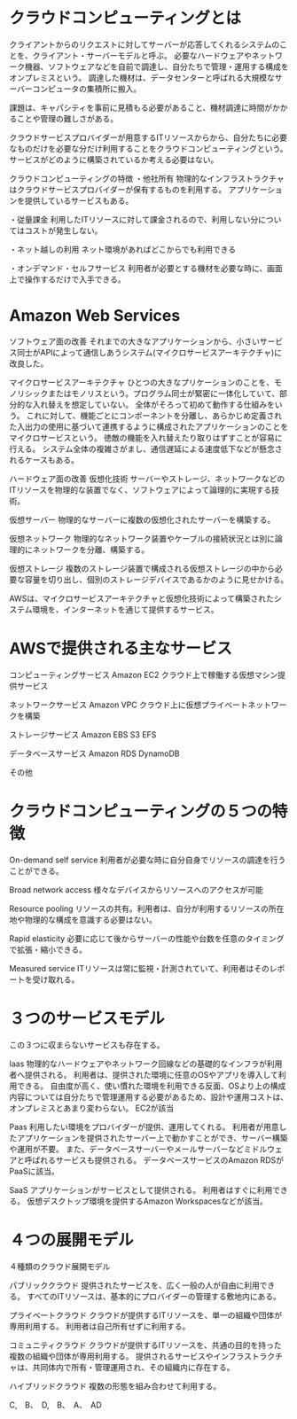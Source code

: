 # クラウドコンピューティングとは
クライアントからのリクエストに対してサーバーが応答してくれるシステムのことを、クライアント・サーバーモデルと呼ぶ。
必要なハードウェアやネットワーク機器、ソフトウェアなどを自前で調達し、自分たちで管理・運用する構成をオンプレミスという。
調達した機材は、データセンターと呼ばれる大規模なサーバーコンピュータの集積所に搬入。

課題は、キャパシティを事前に見積もる必要があること、機材調達に時間がかかることや管理の難しさがある。

クラウドサービスプロバイダーが用意するITリソースからから、自分たちに必要なものだけを必要な分だけ利用することをクラウドコンピューティングという。
サービスがどのように構築されているか考える必要はない。

クラウドコンピューティングの特徴
・他社所有
物理的なインフラストラクチャはクラウドサービスプロバイダーが保有するものを利用する。
アプリケーションを提供しているサービスもある。

・従量課金
利用したITリソースに対して課金されるので、利用しない分についてはコストが発生しない。

・ネット越しの利用
ネット環境があればどこからでも利用できる

・オンデマンド・セルフサービス
利用者が必要とする機材を必要な時に、画面上で操作するだけで入手できる。

# Amazon Web Services
ソフトウェア面の改善
それまでの大きなアプリケーションから、小さいサービス同士がAPIによって通信しあうシステム(マイクロサービスアーキテクチャ)に改良した。

マイクロサービスアーキテクチャ
ひとつの大きなプリケーションのことを、モノリシックまたはモノリスという。プログラム同士が緊密に一体化していて、部分的な入れ替えを想定していない。
全体がそろって初めて動作する仕組みをいう。
これに対して、機能ごとにコンポーネントを分離し、あらかじめ定義された入出力の使用に基づいて連携するように構成されたアプリケーションのことをマイクロサービスという。
徳敵の機能を入れ替えたり取りはずすことが容易に行える。
システム全体の複雑さがまし、通信遅延による速度低下などが懸念されるケースもある。

ハードウェア面の改善
仮想化技術
サーバーやストレージ、ネットワークなどのITリソースを物理的な装置でなく、ソフトウェアによって論理的に実現する技術。

仮想サーバー
物理的なサーバーに複数の仮想化されたサーバーを構築する。

仮想ネットワーク
物理的なネットワーク装置やケーブルの接続状況とは別に論理的にネットワークを分離、構築する。

仮想ストレージ
複数のストレージ装置で構成される仮想ストレージの中から必要な容量を切り出し、個別のストレージデバイスであるかのように見せかける。


AWSは、マイクロサービスアーキテクチャと仮想化技術によって構築されたシステム環境を、インターネットを通じて提供するサービス。

# AWSで提供される主なサービス
コンピューティングサービス
Amazon EC2 クラウド上で稼働する仮想マシン提供サービス

ネットワークサービス
Amazon VPC クラウド上に仮想プライベートネットワークを構築

ストレージサービス
Amazon EBS S3 EFS

データベースサービス
Amazon RDS DynamoDB

その他

# クラウドコンピューティングの５つの特徴
On-demand self service
利用者が必要な時に自分自身でリソースの調達を行うことができる。

Broad network access
様々なデバイスからリソースへのアクセスが可能

Resource pooling
リソースの共有。利用者は、自分が利用するリソースの所在地や物理的な構成を意識する必要はない。

Rapid elasticity
必要に応じて後からサーバーの性能や台数を任意のタイミングで拡張・縮小できる。

Measured service
ITリソースは常に監視・計測されていて、利用者はそのレポートを受け取れる。

# ３つのサービスモデル
この３つに収まらないサービスも存在する。

Iaas
物理的なハードウェアやネットワーク回線などの基礎的なインフラが利用者へ提供される。
利用者は、提供された環境に任意のOSやアプリを導入して利用できる。
自由度が高く、使い慣れた環境を利用できる反面、OSより上の構成内容については自分たちで管理運用する必要があるため、設計や運用コストは、オンプレミスとあまり変わらない。
EC2が該当

Paas
利用したい環境をプロバイダーが提供、運用してくれる。
利用者が用意したアプリケーションを提供されたサーバー上で動かすことができ、サーバー構築や運用が不要。
また、データベースサーバーやメールサーバーなどミドルウェアと呼ばれるサービスも提供される。
データベースサービスのAmazon RDSがPaaSに該当。

SaaS
アプリケーションがサービスとして提供される。
利用者はすぐに利用できる。
仮想デスクトップ環境を提供するAmazon Workspacesなどが該当。

# ４つの展開モデル
４種類のクラウド展開モデル

パブリッククラウド
提供されたサービスを、広く一般の人が自由に利用できる。
すべてのITリソースは、基本的にプロバイダーの管理する敷地内にある。

プライベートクラウド
クラウドが提供するITリソースを、単一の組織や団体が専用利用する。
利用者は自己所有せずに利用する。

コミュニティクラウド
クラウドが提供するITリソースを、共通の目的を持った複数の組織や団体が専用利用する。
提供されるサービスやインフラストラクチャは、共同体内で所有・管理運用され、その組織内に存在する。

ハイブリッドクラウド
複数の形態を組み合わせて利用する。

C,　B、　D,　B、　A、　AD